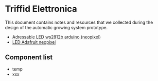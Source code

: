 # Triffid Elettronica
This document contains notes and resources that we collected during the design of the automatic growing system prototype.

* [Adressable LED ws2812b arduino (neopixel)](https://www.amazon.it/s?k=ws2812b+arduino&__mk_it_IT=%C3%85M%C3%85%C5%BD%C3%95%C3%91&ref=nb_sb_noss)
* [LED Adafruit neopixel](https://www.adafruit.com/category/168)

## Component list

  - temp
  - xxx